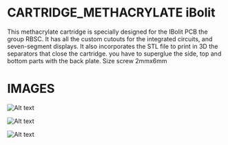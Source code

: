 # CARTRIDGE_METHACRYLATE iBolit

This methacrylate cartridge is specially designed for the IBolit PCB the group RBSC. It has all the custom cutouts for the integrated circuits, and seven-segment displays. It also incorporates the STL file to print in 3D the separators that close the cartridge. you have to superglue the side, top and bottom parts with the back plate. Size screw  2mmx6mm

# IMAGES

![Alt text](https://github.com/capsule5000/CARTRIDGE_METHACRYLATE_iBolit/blob/main/Images/front1_ibolit.png)

![Alt text](https://github.com/capsule5000/CARTRIDGE_METHACRYLATE_iBolit/blob/main/Images/rear1_ibolit.png)

![Alt text](https://github.com/capsule5000/CARTRIDGE_METHACRYLATE_iBolit/blob/main/Images/case1_ibolit.png)


